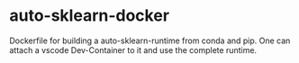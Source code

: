 # auto-sklearn-docker
Dockerfile for building a auto-sklearn-runtime from conda and pip. One can attach a vscode Dev-Container to it and use the complete runtime.
